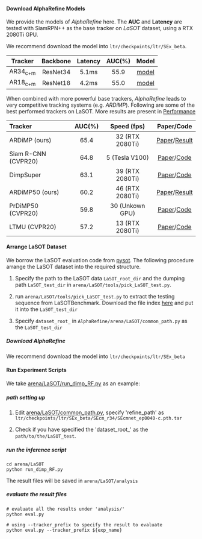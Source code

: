 #### Download AlphaRefine Models
We provide the models of *AlphaRefine* here. The **AUC** and **Latency** are tested with SiamRPN++ as the base tracker
on *LaSOT* dataset, using a RTX 2080Ti GPU.

We recommend download the model into `ltr/checkpoints/ltr/SEx_beta`. 

| Tracker        | Backbone         | Latency     | AUC(%)   |  Model  |
|:--------------:|:----------------:|:-----------:|:-----------:|:----------------:|
| AR34<sub>c+m</sub> | ResNet34     |  5.1ms  |  55.9  |   [model](https://drive.google.com/file/d/1drLqNq4r9g4ZqGtOGuuLCmHJDh20Fu1m/view?usp=sharing)|
| AR18<sub>c+m</sub> | ResNet18     |  4.2ms  |  55.0  |   [model](https://drive.google.com/file/d/1ANf0KCvlFBbGQPpvT-3WNiy414ANkgLZ/view?usp=sharing)|

When combined with more powerful base trackers, 
*AlphaRefine* leads to very competitive tracking systems (e.g. *ARDiMP*). 
Following are some of the best performed trackers on LaSOT. 
More results are present in [Performance](#performance)

| Tracker                   | AUC(%)    | Speed (fps) | Paper/Code |
|:-----------               |:----------------:|:----------------:|:----------------:|
| ARDiMP (ours)             | 65.4  |  32 (RTX 2080Ti)  |   [Paper](https://arxiv.org/abs/2012.06815)/[Result](https://drive.google.com/file/d/1UNPwz7qP8SeBTxHF_Cw0JLmrN1jTqJJE/view?usp=sharing) |
| Siam R-CNN (CVPR20)       | 64.8  |  5 (Tesla V100)   |   [Paper](https://arxiv.org/pdf/1911.12836.pdf)/[Code](https://github.com/VisualComputingInstitute/SiamR-CNN) |
| DimpSuper                 | 63.1  |  39 (RTX 2080Ti)  |   [Paper](https://arxiv.org/pdf/2003.12565.pdf)/[Code](https://github.com/visionml/pytracking)  |
| ARDiMP50 (ours)           | 60.2  |  46 (RTX 2080Ti)  |   [Paper](https://arxiv.org/abs/2012.06815)/[Result](https://drive.google.com/file/d/1wJc_-1lCxeGlqEAKd1qER1x_4bWAhujv/view?usp=sharing)  |
| PrDiMP50 (CVPR20)         | 59.8  |  30 (Unkown GPU)  |   [Paper](https://arxiv.org/pdf/2003.12565.pdf)/[Code](https://github.com/visionml/pytracking)  |
| LTMU (CVPR20)             | 57.2  |  13 (RTX 2080Ti)  |   [Paper](https://arxiv.org/abs/2004.00305)/[Code](https://github.com/Daikenan/LTMU) |



#### Arrange LaSOT Dataset
We borrow the LaSOT evaluation code from [pysot](https://github.com/StrangerZhang/pysot-toolkit). 
The following procedure arrange the LaSOT dataset into the required structure.

1. Specify the path to the LaSOT data `LaSOT_root_dir` and the dumping path `LaSOT_test_dir`
in `arena/LaSOT/tools/pick_LaSOT_test.py`.

2. run `arena/LaSOT/tools/pick_LaSOT_test.py` to extract the testing sequence from LaSOTBenchmark.
 Download the file index [here](https://drive.google.com/drive/folders/10cfXjwQQBQeu48XMf2xc_W1LucpistPI)
 and put it into the `LaSOT_test_dir`

3. Specify `dataset_root_` in `AlphaRefine/arena/LaSOT/common_path.py` as the `LaSOT_test_dir`

##### Download AlphaRefine
We recommend download the model into `ltr/checkpoints/ltr/SEx_beta`


#### Run Experiment Scripts
We take [arena/LaSOT/run_dimp_RF.py](arena/LaSOT/run_dimp_RF.py) as an example:

##### path setting up
1. Edit [arena/LaSOT/common_path.py](arena/LaSOT/common_path.py), specify 'refine_path' as 
`ltr/checkpoints/ltr/SEx_beta/SEcm_r34/SEcmnet_ep0040-c.pth.tar`

2. Check if you have specified the 'dataset_root_' as the `path/to/the/LaSOT_test`.

##### run the inference script
```
cd arena/LaSOT
python run_dimp_RF.py
```
The result files will be saved in `arena/LaSOT/analysis`
##### evaluate the result files
```
# evaluate all the results under 'analysis/'
python eval.py

# using --tracker_prefix to specify the result to evaluate
python eval.py --tracker_prefix ${exp_name}
```